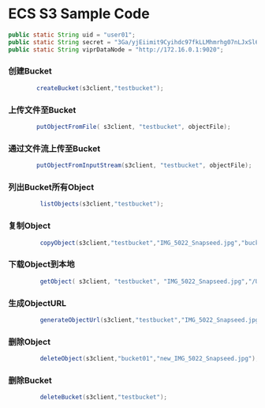 # ECS S3 Sample Code 

```Java
public static String uid = "user01";                                        //Object User of ECS Namespace
public static String secret = "3Ga/yjEiimit9Cyihdc97fkLLMhmrhg07nLJxSl6";  //S3 Key
public static String viprDataNode = "http://172.16.0.1:9020";              //ECS IP or Load balance VIP
```

### 创建Bucket
```Java
		createBucket(s3client,"testbucket");
```

### 上传文件至Bucket
```Java
		putObjectFromFile( s3client, "testbucket", objectFile);
```
### 通过文件流上传至Bucket
```Java
		putObjectFromInputStream(s3client, "testbucket", objectFile);
```		
		
### 列出Bucket所有Object 
```Java
		 listObjects(s3client,"testbucket");
```
### 复制Object  
```Java
		 copyObject(s3client,"testbucket","IMG_5022_Snapseed.jpg","bucket01","new_IMG_5022_Snapseed.jpg");
```
		 
### 下载Object到本地  
```Java
		 getObject( s3client, "testbucket", "IMG_5022_Snapseed.jpg","/Users/Yerik/Downloads/","download_IMG_5022_Snapseed.jpg");
```

### 生成ObjectURL  
```Java
		 generateObjectUrl(s3client,"testbucket","IMG_5022_Snapseed.jpg");
```
		 
### 删除Object  
```Java
		 deleteObject(s3client,"bucket01","new_IMG_5022_Snapseed.jpg");
```
		 
### 删除Bucket  
```Java
		 deleteBucket(s3client,"testbucket");
```
